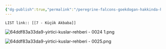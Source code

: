 ```yaml
---
{"dg-publish":true,"permalink":"/peregrine-falcons-goekdogan-hakkinda-hersey/tuerkiye-boelgesi-yirtici-kuslar/7-kuecuek-akbaba/"}
---
```


`LIST link:: [[7 - Küçük Akbaba]] `

![64ddf83a33da9-yirtici-kuslar-rehberi - 0024 1.png](/img/user/%C4%B0%C3%A7e%20Aktrar%C4%B1lan%20Resimler/64ddf83a33da9-yirtici-kuslar-rehberi%20-%200024%201.png)

![64ddf83a33da9-yirtici-kuslar-rehberi - 0025.png](/img/user/%C4%B0%C3%A7e%20Aktrar%C4%B1lan%20Resimler/64ddf83a33da9-yirtici-kuslar-rehberi%20-%200025.png)